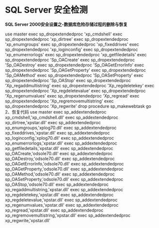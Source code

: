 # SQL Server 安全检测

**SQL Server 2000安全设置之-数据库危险存储过程的删除与恢复**

use master
exec sp_dropextendedproc 'xp_cmdshell'
exec sp_dropextendedproc 'xp_dirtree'
exec sp_dropextendedproc 'xp_enumgroups'
exec sp_dropextendedproc 'xp_fixeddrives'
exec sp_dropextendedproc 'xp_loginconfig'
exec sp_dropextendedproc 'xp_enumerrorlogs'
exec sp_dropextendedproc 'xp_getfiledetails'
exec sp_dropextendedproc 'Sp_OACreate'
exec sp_dropextendedproc 'Sp_OADestroy'
exec sp_dropextendedproc 'Sp_OAGetErrorInfo'
exec sp_dropextendedproc 'Sp_OAGetProperty'
exec sp_dropextendedproc 'Sp_OAMethod'
exec sp_dropextendedproc 'Sp_OASetProperty'
exec sp_dropextendedproc 'Sp_OAStop'
exec sp_dropextendedproc 'Xp_regaddmultistring'
exec sp_dropextendedproc 'Xp_regdeletekey'
exec sp_dropextendedproc 'Xp_regdeletevalue'
exec sp_dropextendedproc 'Xp_regenumvalues'
exec sp_dropextendedproc 'Xp_regread'
exec sp_dropextendedproc 'Xp_regremovemultistring'
exec sp_dropextendedproc 'Xp_regwrite'
drop procedure sp_makewebtask
go
2、恢复代码
use master
exec sp_addextendedproc xp_cmdshell,'xp_cmdshell.dll'
exec sp_addextendedproc xp_dirtree,'xpstar.dll'
exec sp_addextendedproc xp_enumgroups,'xplog70.dll'
exec sp_addextendedproc xp_fixeddrives,'xpstar.dll'
exec sp_addextendedproc xp_loginconfig,'xplog70.dll'
exec sp_addextendedproc xp_enumerrorlogs,'xpstar.dll'
exec sp_addextendedproc xp_getfiledetails,'xpstar.dll'
exec sp_addextendedproc sp_OACreate,'odsole70.dll'
exec sp_addextendedproc sp_OADestroy,'odsole70.dll'
exec sp_addextendedproc sp_OAGetErrorInfo,'odsole70.dll'
exec sp_addextendedproc sp_OAGetProperty,'odsole70.dll'
exec sp_addextendedproc sp_OAMethod,'odsole70.dll'
exec sp_addextendedproc sp_OASetProperty,'odsole70.dll'
exec sp_addextendedproc sp_OAStop,'odsole70.dll'
exec sp_addextendedproc xp_regaddmultistring,'xpstar.dll'
exec sp_addextendedproc xp_regdeletekey,'xpstar.dll'
exec sp_addextendedproc xp_regdeletevalue,'xpstar.dll'
exec sp_addextendedproc xp_regenumvalues,'xpstar.dll'
exec sp_addextendedproc xp_regread,'xpstar.dll'
exec sp_addextendedproc xp_regremovemultistring,'xpstar.dll'
exec sp_addextendedproc xp_regwrite,'xpstar.dll'